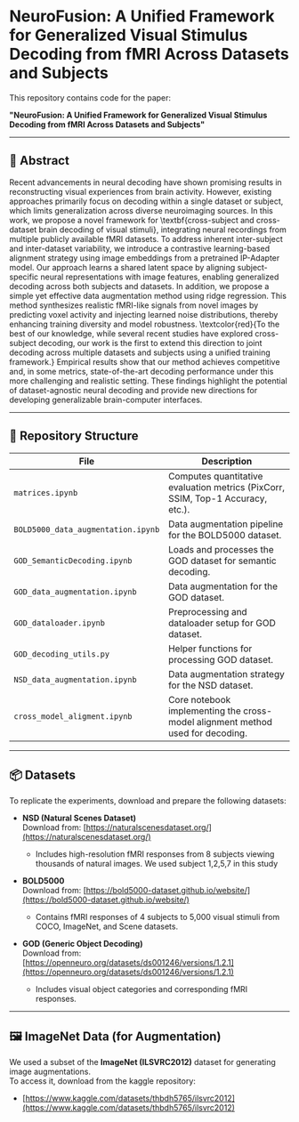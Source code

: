 # NeuroFusion: A Unified Framework for Generalized Visual Stimulus Decoding from fMRI Across Datasets and Subjects

This repository contains code for the paper:

**"NeuroFusion: A Unified Framework for Generalized Visual Stimulus Decoding from fMRI Across Datasets and Subjects"**

---

## 🧠 Abstract

Recent advancements in neural decoding have shown promising results in reconstructing visual experiences from brain activity. However, existing approaches primarily focus on decoding within a single dataset or subject, which limits generalization across diverse neuroimaging sources. In this work, we propose a novel framework for \textbf{cross-subject and cross-dataset brain decoding of visual stimuli}, integrating neural recordings from multiple publicly available fMRI datasets. To address inherent inter-subject and inter-dataset variability, we introduce a contrastive learning-based alignment strategy using image embeddings from a pretrained IP-Adapter model. Our approach learns a shared latent space by aligning subject-specific neural representations with image features, enabling generalized decoding across both subjects and datasets. In addition, we propose a simple yet effective data augmentation method using ridge regression. This method synthesizes realistic fMRI-like signals from novel images by predicting voxel activity and injecting learned noise distributions, thereby enhancing training diversity and model robustness. \textcolor{red}{To the best of our knowledge, while several recent studies have explored cross-subject decoding, our work is the first to extend this direction to joint decoding across multiple datasets and subjects using a unified training framework.} Empirical results show that our method achieves competitive and, in some metrics, state-of-the-art decoding performance under this more challenging and realistic setting. These findings highlight the potential of dataset-agnostic neural decoding and provide new directions for developing generalizable brain-computer interfaces.

---

## 📁 Repository Structure

| File | Description |
|------|-------------|
| `matrices.ipynb` | Computes quantitative evaluation metrics (PixCorr, SSIM, Top-1 Accuracy, etc.). |
| `BOLD5000_data_augmentation.ipynb` | Data augmentation pipeline for the BOLD5000 dataset. |
| `GOD_SemanticDecoding.ipynb` | Loads and processes the GOD dataset for semantic decoding. |
| `GOD_data_augmentation.ipynb` | Data augmentation for the GOD dataset. |
| `GOD_dataloader.ipynb` | Preprocessing and dataloader setup for GOD dataset. |
| `GOD_decoding_utils.py` | Helper functions for processing GOD dataset. |
| `NSD_data_augmentation.ipynb` | Data augmentation strategy for the NSD dataset. |
| `cross_model_aligment.ipynb` | Core notebook implementing the cross-model alignment method used for decoding. |

---

## 📦 Datasets

To replicate the experiments, download and prepare the following datasets:

- **NSD (Natural Scenes Dataset)**  
  Download from: [https://naturalscenesdataset.org/](https://naturalscenesdataset.org/)  
  - Includes high-resolution fMRI responses from 8 subjects viewing thousands of natural images. We used subject 1,2,5,7 in this study

- **BOLD5000**  
  Download from: [https://bold5000-dataset.github.io/website/](https://bold5000-dataset.github.io/website/)  
  - Contains fMRI responses of 4 subjects to 5,000 visual stimuli from COCO, ImageNet, and Scene datasets.

- **GOD (Generic Object Decoding)**  
  Download from: [https://openneuro.org/datasets/ds001246/versions/1.2.1](https://openneuro.org/datasets/ds001246/versions/1.2.1)  
  - Includes visual object categories and corresponding fMRI responses.

---

## 🖼️ ImageNet Data (for Augmentation)

We used a subset of the **ImageNet (ILSVRC2012)** dataset for generating image augmentations.  
To access it, download from the kaggle repository:

- [https://www.kaggle.com/datasets/thbdh5765/ilsvrc2012](https://www.kaggle.com/datasets/thbdh5765/ilsvrc2012)  


